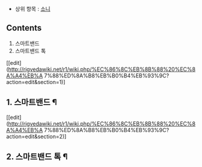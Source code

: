   * 상위 항목 : [소니](%EC%86%8C%EB%8B%88.md)  

## Contents

    

1. 스마트밴드 
2. 스마트밴드 톡 

[[edit](http://rigvedawiki.net/r1/wiki.php/%EC%86%8C%EB%8B%88%20%EC%8A%A4%EB%A
7%88%ED%8A%B8%EB%B0%B4%EB%93%9C?action=edit&section=1)]

## 1. 스마트밴드 ¶

  

[[edit](http://rigvedawiki.net/r1/wiki.php/%EC%86%8C%EB%8B%88%20%EC%8A%A4%EB%A
7%88%ED%8A%B8%EB%B0%B4%EB%93%9C?action=edit&section=2)]

## 2. 스마트밴드 톡 ¶

